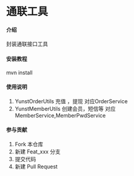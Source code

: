 # 通联工具

#### 介绍
封装通联接口工具


#### 安装教程

mvn install

#### 使用说明

1.  YunstOrderUtils  充值 ，提现  对应OrderService
2.  YunstMemberUtils 创建会员，短信等 对应MemberService,MemberPwdService


#### 参与贡献

1.  Fork 本仓库
2.  新建 Feat_xxx 分支
3.  提交代码
4.  新建 Pull Request

